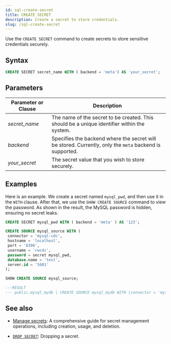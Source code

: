 ```yaml
---
id: sql-create-secret
title: CREATE SECRET
description: Create a secret to store credentials.
slug: /sql-create-secret
---
```

<head>
  <link rel="canonical" href="https://docs.risingwave.com/docs/current/sql-create-secret/" />
</head>

Use the `CREATE SECRET` command to create secrets to store sensitive credentials securely.

## Syntax

```sql
CREATE SECRET secret_name WITH ( backend = 'meta') AS 'your_secret';
```

## Parameters

| Parameter or Clause | Description |
|---------------------|-------------|
| *secret_name*     | The name of the secret to be created. This should be a unique identifier within the system. |
| *backend*         | Specifies the backend where the secret will be stored. Currently, only the `meta` backend is supported. |
| *your_secret*     | The secret value that you wish to store securely. |

## Examples

Here is an example. We create a secret named `mysql_pwd`, and then use it in the `WITH` clause. After that, we use the `SHOW CREATE SOURCE` command to view the password. As shown in the result, the MySQL password is hidden, ensuring no secret leaks.

```sql
CREATE SECRET mysql_pwd WITH ( backend = 'meta' ) AS '123';
```

```sql
CREATE SOURCE mysql_source WITH (
 connector = 'mysql-cdc',
 hostname = 'localhost',
 port = '8306',
 username = 'rwcdc',
 password = secret mysql_pwd,
 database.name = 'test',
 server.id = '5601'
);
```

```sql
SHOW CREATE SOURCE mysql_source;

---RESULT
--- public.mysql_mydb | CREATE SOURCE mysql_mydb WITH (connector = 'mysql-cdc', hostname = 'mysql', port = '3306', username = 'root', password = secret mysql_pwd, database.name = 'mydb', server.id = '2') FORMAT PLAIN ENCODE JSON
```

## See also

- [Manage secrets](/deploy/manage-secrets.md): A comprehensive guide for secret management operations, including creation, usage, and deletion.

- [`DROP SECRET`](/sql/commands/sql-drop-secret.md): Dropping a secret.
